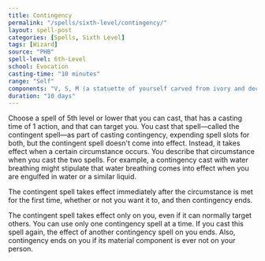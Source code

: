 ```yaml
---
title: Contingency
permalink: "/spells/sixth-level/contingency/"
layout: spell-post
categories: [Spells, Sixth Level]
tags: [Wizard]
source: "PHB"
spell-level: 6th-Level
school: Evocation
casting-time: "10 minutes"
range: "Self"
components: "V, S, M (a statuette of yourself carved from ivory and decorated with gems worth at least 1,500gp)"
duration: "10 days"
---
```


Choose a spell of 5th level or lower that you can cast, that has a casting time of 1 action, and that can target you. You cast that spell—called the contingent spell—as part of casting contingency, expending spell slots for both, but the contingent spell doesn't come into effect. Instead, it takes effect when a certain circumstance occurs. You describe that circumstance when you cast the two spells. For example, a contingency cast with water breathing might stipulate that water breathing comes into effect when you are engulfed in water or a similar liquid.

The contingent spell takes effect immediately after the circumstance is met for the first time, whether or not you want it to, and then contingency ends.

The contingent spell takes effect only on you, even if it can normally target others. You can use only one contingency spell at a time. If you cast this spell again, the effect of another contingency spell on you ends. Also, contingency ends on you if its material component is ever not on your person.